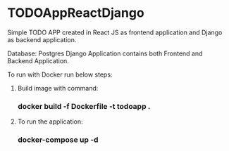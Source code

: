 # TODOAppReactDjango
Simple TODO APP created in React JS as frontend application and Django as backend application.

Database: Postgres
Django Application contains both Frontend and Backend Application.

To run with Docker run below steps:
1. Build image with command: <h3> docker build -f Dockerfile -t todoapp . </h3>
2. To run the application: <h3> docker-compose up -d </h3>
